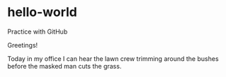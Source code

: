 # hello-world
Practice with GitHub

Greetings!

Today in my office I can hear the lawn crew trimming around the bushes before the masked man cuts the grass.
